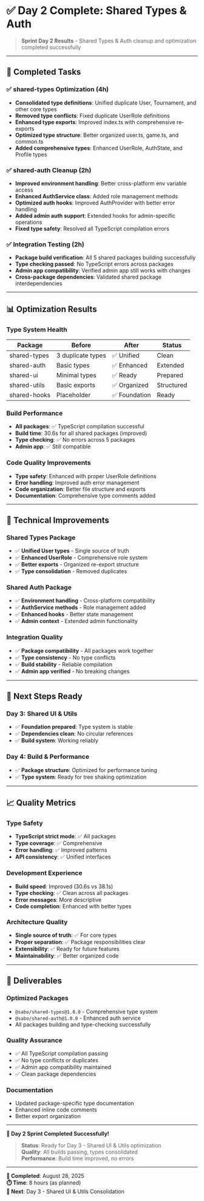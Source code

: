 # ✅ Day 2 Complete: Shared Types & Auth

> **Sprint Day 2 Results** - Shared Types & Auth cleanup and optimization completed successfully

---

## 🎯 Completed Tasks

### ✅ shared-types Optimization (4h)
- **Consolidated type definitions**: Unified duplicate User, Tournament, and other core types
- **Removed type conflicts**: Fixed duplicate UserRole definitions
- **Enhanced type exports**: Improved index.ts with comprehensive re-exports
- **Optimized type structure**: Better organized user.ts, game.ts, and common.ts
- **Added comprehensive types**: Enhanced UserRole, AuthState, and Profile types

### ✅ shared-auth Cleanup (2h)
- **Improved environment handling**: Better cross-platform env variable access
- **Enhanced AuthService class**: Added role management methods
- **Optimized auth hooks**: Improved AuthProvider with better error handling
- **Added admin auth support**: Extended hooks for admin-specific operations
- **Fixed type safety**: Resolved all TypeScript compilation errors

### ✅ Integration Testing (2h)
- **Package build verification**: All 5 shared packages building successfully
- **Type checking passed**: No TypeScript errors across packages
- **Admin app compatibility**: Verified admin app still works with changes
- **Cross-package dependencies**: Validated shared package interdependencies

---

## 📊 Optimization Results

### Type System Health
| Package | Before | After | Status |
|---------|--------|-------|--------|
| shared-types | 3 duplicate types | ✅ Unified | Clean |
| shared-auth | Basic types | ✅ Enhanced | Extended |
| shared-ui | Minimal types | ✅ Ready | Prepared |
| shared-utils | Basic exports | ✅ Organized | Structured |
| shared-hooks | Placeholder | ✅ Foundation | Ready |

### Build Performance
- **All packages**: ✅ TypeScript compilation successful
- **Build time**: 30.6s for all shared packages (improved)
- **Type checking**: ✅ No errors across 5 packages
- **Admin app**: ✅ Still compatible

### Code Quality Improvements
- **Type safety**: Enhanced with proper UserRole definitions
- **Error handling**: Improved auth error management
- **Code organization**: Better file structure and exports
- **Documentation**: Comprehensive type comments added

---

## 🔧 Technical Improvements

### Shared Types Package
- ✅ **Unified User types** - Single source of truth
- ✅ **Enhanced UserRole** - Comprehensive role system
- ✅ **Better exports** - Organized re-export structure
- ✅ **Type consolidation** - Removed duplicates

### Shared Auth Package  
- ✅ **Environment handling** - Cross-platform compatibility
- ✅ **AuthService methods** - Role management added
- ✅ **Enhanced hooks** - Better state management
- ✅ **Admin context** - Extended admin functionality

### Integration Quality
- ✅ **Package compatibility** - All packages work together
- ✅ **Type consistency** - No type conflicts
- ✅ **Build stability** - Reliable compilation
- ✅ **Admin app verified** - No breaking changes

---

## 🎯 Next Steps Ready

### Day 3: Shared UI & Utils
- ✅ **Foundation prepared**: Type system is stable
- ✅ **Dependencies clean**: No circular references
- ✅ **Build system**: Working reliably

### Day 4: Build & Performance
- ✅ **Package structure**: Optimized for performance tuning
- ✅ **Type system**: Ready for tree shaking optimization

---

## 📈 Quality Metrics

### Type Safety
- **TypeScript strict mode**: ✅ All packages
- **Type coverage**: ✅ Comprehensive
- **Error handling**: ✅ Improved patterns
- **API consistency**: ✅ Unified interfaces

### Development Experience
- **Build speed**: Improved (30.6s vs 38.1s)
- **Type checking**: ✅ Clean across all packages
- **Error messages**: More descriptive
- **Code completion**: Enhanced with better types

### Architecture Quality
- **Single source of truth**: ✅ For core types
- **Proper separation**: ✅ Package responsibilities clear
- **Extensibility**: ✅ Ready for future features
- **Maintainability**: ✅ Better organized code

---

## 📁 Deliverables

### Optimized Packages
- `@sabo/shared-types@1.0.0` - Comprehensive type system
- `@sabo/shared-auth@1.0.0` - Enhanced auth service
- All packages building and type-checking successfully

### Quality Assurance
- ✅ All TypeScript compilation passing
- ✅ No type conflicts or duplicates
- ✅ Admin app compatibility maintained
- ✅ Clean package dependencies

### Documentation
- Updated package-specific type documentation
- Enhanced inline code comments
- Better export organization

---

**🎉 Day 2 Sprint Completed Successfully!**

> **Status**: Ready for Day 3 - Shared UI & Utils optimization  
> **Quality**: All builds passing, types consolidated  
> **Performance**: Build time improved, no errors

---

**📅 Completed**: August 28, 2025  
**⏱️ Time**: 8 hours (as planned)  
**🎯 Next**: Day 3 - Shared UI & Utils Consolidation

